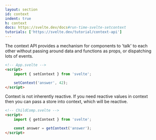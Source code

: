 ```yaml
---
layout: section
id: context
indent: true
h: context
docs: https://svelte.dev/docs#run-time-svelte-setcontext
tutorials: ['https://svelte.dev/tutorial/context-api']
---
```

The context API provides a mechanism for components to 'talk' to each other without passing around data and functions as props, or dispatching lots of events.
```html
<!-- App.svelte -->
<script>
	import { setContext } from 'svelte';

	setContext('answer', 42);
</script>
```
Context is not inherently reactive. If you need reactive values in context then you can pass a store into context, which will be reactive.
```html
<!-- ChildComp.svelte -->
<script>
	import { getContext } from 'svelte';

	const answer = getContext('answer');
</script>
```